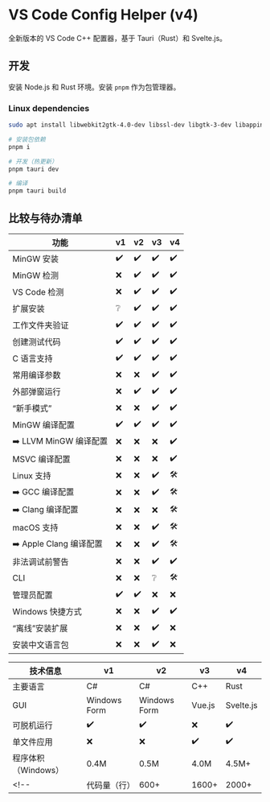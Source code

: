# VS Code Config Helper (v4)

全新版本的 VS Code C++ 配置器，基于 Tauri（Rust）和 Svelte.js。

## 开发

安装 Node.js 和 Rust 环境。安装 `pnpm` 作为包管理器。

### Linux dependencies

```sh
sudo apt install libwebkit2gtk-4.0-dev libssl-dev libgtk-3-dev libappindicator3-dev librsvg2-dev
```

```sh
# 安装包依赖
pnpm i

# 开发（热更新）
pnpm tauri dev

# 编译
pnpm tauri build
```

## 比较与待办清单

| 功能                   | v1  | v2  | v3  | v4  |
| ---------------------- | --- | --- | --- | --- |
| MinGW 安装             | ✔️   | ✔️   | ✔️   | ✔️   |
| MinGW 检测             | ❌   | ✔️   | ✔️   | ✔️   |
| VS Code 检测           | ❌   | ✔️   | ✔️   | ✔️   |
| 扩展安装               | ❔   | ✔️   | ✔️   | ✔️   |
| 工作文件夹验证         | ✔️   | ✔️   | ✔️   | ✔️   |
| 创建测试代码           | ✔️   | ✔️   | ✔️   | ✔️   |
| C 语言支持             | ✔️   | ✔️   | ✔️   | ✔️   |
| 常用编译参数           | ❌   | ❌   | ✔️   | ✔️   |
| 外部弹窗运行           | ❌   | ✔️   | ✔️   | ✔️   |
| “新手模式”             | ❌   | ❌   | ✔️   | ✔️   |
| MinGW 编译配置         | ✔️   | ✔️   | ✔️   | ✔️   |
| ➡️ LLVM MinGW 编译配置  | ❌   | ❌   | ❌   | ✔️   |
| MSVC 编译配置          | ❌   | ❌   | ❌   | ✔️   |
| Linux 支持             | ❌   | ❌   | ✔️   | 🛠️   |
| ➡️ GCC 编译配置         | ❌   | ❌   | ✔️   | 🛠️   |
| ➡️ Clang 编译配置       | ❌   | ❌   | ❌   | 🛠️   |
| macOS 支持             | ❌   | ❌   | ✔️   | 🛠️   |
| ➡️ Apple Clang 编译配置 | ❌   | ❌   | ✔️   | 🛠️   |
| 非法调试前警告         | ❌   | ❌   | ✔️   | ✔️   |
| CLI                    | ❌   | ❌   | ❔   | 🛠️   |
| 管理员配置             | ✔️   | ✔️   | ❌   | ❌   |
| Windows 快捷方式       | ❌   | ❌   | ✔️   | ✔️   |
| “离线”安装扩展         | ❌   | ❌   | ✔️   | ❌   |
| 安装中文语言包         | ❌   | ❌   | ✔️   | ❌   |

| 技术信息             | v1           | v2           | v3     | v4        |
| -------------------- | ------------ | ------------ | ------ | --------- |
| 主要语言             | C#           | C#           | C++    | Rust      |
| GUI                  | Windows Form | Windows Form | Vue.js | Svelte.js |
| 可脱机运行           | ✔️            | ✔️            | ❌      | ✔️         |
| 单文件应用           | ❌            | ❌            | ✔️      | ✔️         |
| 程序体积 （Windows） | 0.4M         | 0.5M         | 4.0M   | 4.5M+     |
<!-- | 代码量（行）         | 600+         | 1600+        | 2000+  | 2800+     | -->
